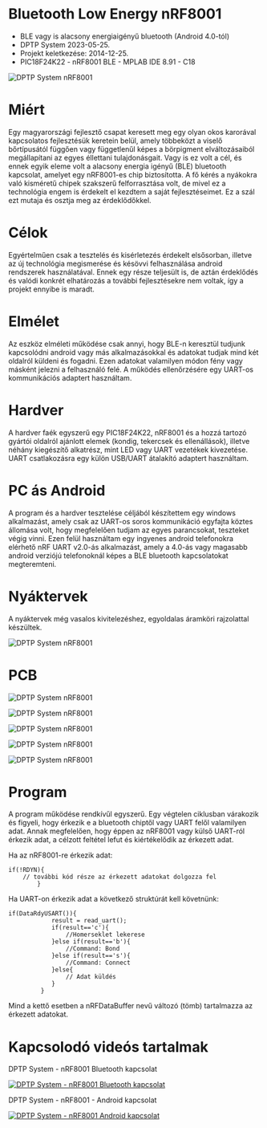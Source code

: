 # Bluetooth Low Energy nRF8001
* BLE vagy is alacsony energiaigényű bluetooth (Android 4.0-tól)
* DPTP System 2023-05-25.
* Projekt keletkezése: 2014-12-25.
* PIC18F24K22 - nRF8001 BLE - MPLAB IDE 8.91 - C18

![DPTP System nRF8001](https://github.com/DPTPSystem/nRF8001_BLE/blob/master/images/nrf8001_3.jpg "DPTP System nRF8001")

# Miért
Egy magyarországi fejlesztő csapat keresett meg egy olyan okos karorával kapcsolatos fejlesztésük keretein belül, amely többeközt a viselő 
bőrtípusától függően vagy függetlenűl képes a börpigment elváltozásaiból megállapítani az egyes éllettani tulajdonásgait. Vagy is ez volt a
cél, és ennek egyik eleme volt a alacsony energia igényű (BLE) bluetooth kapcsolat, amelyet egy nRF8001-es chip biztosította. A fő kérés a 
nyákokra való kisméretű chipek szakszerű felforrasztása volt, de mivel ez a technológia engem is érdekelt el kezdtem a saját fejlesztéseimet.
Ez a szál ezt mutaja és osztja meg az érdeklődőkkel.

# Célok
Egyértelműen csak a tesztelés és kisérletezés érdekelt elsősorban, illetve az új technológia megismerése és késövvi felhasználása android 
rendszerek használatával. Ennek egy része teljesült is, de aztán érdeklődés és valódi konkrét elhatározás a további fejlesztésekre nem voltak,
így a projekt ennyibe is maradt.

# Elmélet
Az eszköz elméleti működése csak annyi, hogy BLE-n keresztül tudjunk kapcsolódni android vagy más alkalmazásokkal és adatokat tudjak mind két 
oldalról küldeni és fogadni. Ezen adatokat valamilyen módon fény vagy másként jelezni a felhasználó felé. A működés ellenőrzésére egy UART-os 
kommunikációs adaptert használtam.

# Hardver
A hardver faék egyszerű egy PIC18F24K22, nRF8001 és a hozzá tartozó gyártói oldalról ajánlott elemek (kondig, tekercsek és ellenállások), illetve 
néhány kiegészítő alkatrész, mint LED vagy UART vezetékek kivezetése. UART csatlakozásra egy külön USB/UART átalakító adaptert használtam.

# PC ás Android
A program és a hardver tesztelése céljából készítettem egy windows alkalmazást, amely csak az UART-os soros kommunikáció egyfajta köztes állomása
volt, hogy megfelelően tudjam az egyes parancsokat, teszteket végig vinni. Ezen felül használtam egy ingyenes android telefonokra elérhető nRF UART 
v2.0-ás alkalmazást, amely a 4.0-ás vagy magasabb android verziójú telefonoknál képes a BLE bluetooth kapcsolatokat megteremteni.

# Nyáktervek
A nyáktervek még vasalos kivitelezéshez, egyoldalas áramköri rajzolattal készültek.

![DPTP System nRF8001](https://github.com/DPTPSystem/nRF8001_BLE/blob/master/images/nRF8001.PNG "DPTP System nRF8001")

# PCB

![DPTP System nRF8001](https://github.com/DPTPSystem/nRF8001_BLE/blob/master/images/nrf8001_1.jpg "DPTP System nRF8001")

![DPTP System nRF8001](https://github.com/DPTPSystem/nRF8001_BLE/blob/master/images/nrf8001_2.jpg "DPTP System nRF8001")

![DPTP System nRF8001](https://github.com/DPTPSystem/nRF8001_BLE/blob/master/images/nrf8001_5.jpg "DPTP System nRF8001")

![DPTP System nRF8001](https://github.com/DPTPSystem/nRF8001_BLE/blob/master/images/nrf8001_4.jpg "DPTP System nRF8001")

![DPTP System nRF8001](https://github.com/DPTPSystem/nRF8001_BLE/blob/master/images/nrf8001_6.jpg "DPTP System nRF8001")


# Program
A program működése rendkívűl egyszerű. Egy végtelen ciklusban várakozik és figyeli, hogy érkezik e a bluetooth chiptől vagy UART felől valamilyen
adat. Annak megfelelően, hogy éppen az nRF8001 vagy külső UART-ról érkezik adat, a célzott feltétel lefut és kiértékelődik az érkezett adat.

Ha az nRF8001-re érkezik adat:

```
if(!RDYN){
	// további kód része az érkezett adatokat dolgozza fel
		}
```
Ha UART-on érkezik adat a következő struktúrát kell követnünk:

```
if(DataRdyUSART()){
			result = read_uart();
			if(result=='c'){
				//Homerseklet lekerese
			}else if(result=='b'){  
				//Command: Bond
			}else if(result=='s'){  
				//Command: Connect
			}else{
				// Adat küldés
			}
		 }
```

Mind a kettő esetben a nRFDataBuffer nevű változó (tömb) tartalmazza az érkezett adatokat.

# Kapcsolodó videós tartalmak
DPTP System - nRF8001 Bluetooth kapcsolat

[![DPTP System - nRF8001 Bluetooth kapcsolat](https://img.youtube.com/vi/UjtZtTLGWQU/0.jpg)](https://www.youtube.com/watch?v=UjtZtTLGWQU)

DPTP System - nRF8001 - Android kapcsolat

[![DPTP System - nRF8001 Android kapcsolat](https://img.youtube.com/vi/Bq7xkpVMoTk/0.jpg)](https://www.youtube.com/watch?v=Bq7xkpVMoTk)


